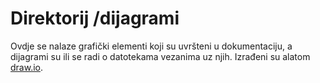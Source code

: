 # Direktorij /dijagrami
Ovdje se nalaze grafički elementi koji su uvršteni u dokumentaciju, a dijagrami su ili se radi o datotekama vezanima uz njih. Izrađeni su alatom [draw.io](https://www.drawio.com/).
